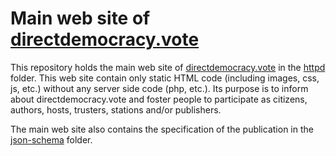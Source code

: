# Main web site of [directdemocracy.vote](https://directdemocracy.vote)

This repository holds the main web site of [directdemocracy.vote](https://directdemocracy.vote) in the [httpd](https://github.com/directdemocracy-vote/www/tree/master/httpdocs) folder.
This web site contain only static HTML code (including images, css, js, etc.) without any server side code (php, etc.).
Its purpose is to inform about directdemocracy.vote and foster people to participate as citizens, authors, hosts, trusters, stations and/or publishers.

The main web site also contains the specification of the publication in the [json-schema](https://github.com/directdemocracy-vote/www/tree/master/httpdocs/json-format) folder.
